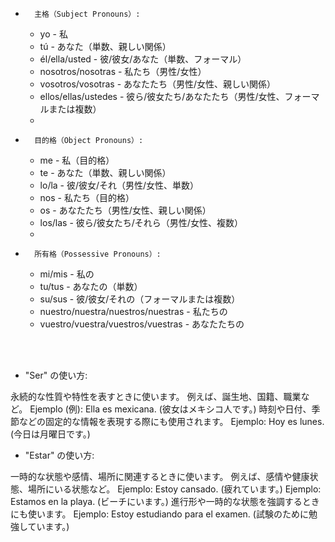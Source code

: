 
* 		主格（Subject Pronouns）:
    * yo - 私
    * tú - あなた（単数、親しい関係）
    * él/ella/usted - 彼/彼女/あなた（単数、フォーマル）
    * nosotros/nosotras - 私たち（男性/女性）
    * vosotros/vosotras - あなたたち（男性/女性、親しい関係）
    * ellos/ellas/ustedes - 彼ら/彼女たち/あなたたち（男性/女性、フォーマルまたは複数）
    * 
* 		目的格（Object Pronouns）:
    * me - 私（目的格）
    * te - あなた（単数、親しい関係）
    * lo/la - 彼/彼女/それ（男性/女性、単数）
    * nos - 私たち（目的格）
    * os - あなたたち（男性/女性、親しい関係）
    * los/las - 彼ら/彼女たち/それら（男性/女性、複数）
    * 
* 		所有格（Possessive Pronouns）:
    * mi/mis - 私の
    * tu/tus - あなたの（単数）
    * su/sus - 彼/彼女/それの（フォーマルまたは複数）
    * nuestro/nuestra/nuestros/nuestras - 私たちの
    * vuestro/vuestra/vuestros/vuestras - あなたたちの

<br/>
<br/>

* "Ser" の使い方:

永続的な性質や特性を表すときに使います。 例えば、誕生地、国籍、職業など。
Ejemplo (例): Ella es mexicana. (彼女はメキシコ人です。)
時刻や日付、季節などの固定的な情報を表現する際にも使用されます。
Ejemplo: Hoy es lunes. (今日は月曜日です。)


* "Estar" の使い方:

一時的な状態や感情、場所に関連するときに使います。 例えば、感情や健康状態、場所にいる状態など。
Ejemplo: Estoy cansado. (疲れています。)
Ejemplo: Estamos en la playa. (ビーチにいます。)
進行形や一時的な状態を強調するときにも使います。
Ejemplo: Estoy estudiando para el examen. (試験のために勉強しています。)

